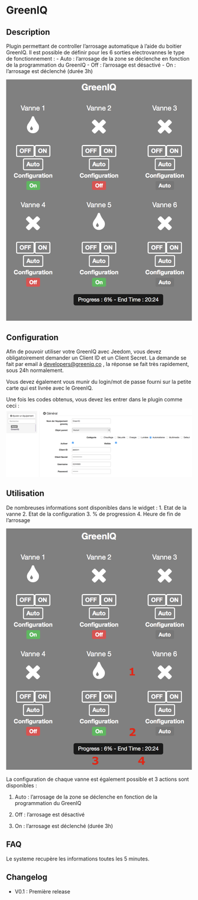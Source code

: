 GreenIQ 
=======

Description 
-----------

Plugin permettant de controller l’arrosage automatique à l’aide du
boitier GreenIQ. Il est possible de définir pour les 6 sorties
electrovannes le type de fonctionnement : - Auto : l’arrosage de la zone
se déclenche en fonction de la programmation du GreenIQ - Off :
l’arrosage est désactivé - On : l’arrosage est déclenché (durée 3h)

![greeniq screenshot1](./images/greeniq_screenshot1.png)

Configuration 
-------------

Afin de pouvoir utiliser votre GreenIQ avec Jeedom, vous devez
obligatoirement demander un Client ID et un Client Secret. La demande se
fait par email à <developers@greeniq.co> , la réponse se fait très
rapidement, sous 24h normalement.

Vous devez également vous munir du login/mot de passe fourni sur la
petite carte qui est livrée avec le GreenIQ.

Une fois les codes obtenus, vous devez les entrer dans le plugin comme
ceci : ![greeniq1](./images/greeniq1.png)

Utilisation 
-----------

De nombreuses informations sont disponibles dans le widget : 1. Etat de
la vanne 2. Etat de la configuration 3. % de progression 4. Heure de fin
de l’arrosage

![greeniq2](./images/greeniq2.png)

La configuration de chaque vanne est également possible et 3 actions
sont disponibles :

1.  Auto : l’arrosage de la zone se déclenche en fonction de la
    programmation du GreenIQ

2.  Off : l’arrosage est désactivé

3.  On : l’arrosage est déclenché (durée 3h)

FAQ 
---

Le systeme recupère les informations toutes les 5 minutes.

Changelog 
---------

-   V0.1 : Première release


